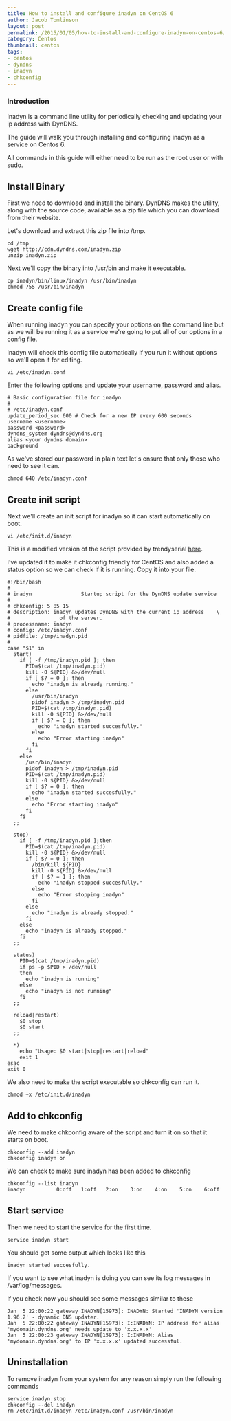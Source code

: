 ```yaml
---
title: How to install and configure inadyn on CentOS 6
author: Jacob Tomlinson
layout: post
permalink: /2015/01/05/how-to-install-and-configure-inadyn-on-centos-6/
category: Centos
thumbnail: centos
tags:
- centos
- dyndns
- inadyn
- chkconfig
---
```


### Introduction

Inadyn is a command line utility for periodically checking and updating your ip
address with DynDNS.

The guide will walk you through installing and configuring inadyn as a service
on Centos 6.

All commands in this guide will either need to be run as the root user or with
sudo.

## Install Binary

First we need to download and install the binary. DynDNS makes the utility, along
with the source code, available as a zip file which you can download from their
website.

Let's download and extract this zip file into /tmp.

```
cd /tmp
wget http://cdn.dyndns.com/inadyn.zip
unzip inadyn.zip
```

Next we'll copy the binary into /usr/bin and make it executable.

```
cp inadyn/bin/linux/inadyn /usr/bin/inadyn
chmod 755 /usr/bin/inadyn
```

## Create config file

When running inadyn you can specify your options on the command line but as we
will be running it as a service we're going to put all of our options in a
config file.

Inadyn will check this config file automatically if you run it without options
so we'll open it for editing.

```
vi /etc/inadyn.conf
```

Enter the following options and update your username, password and alias.

```
# Basic configuration file for inadyn
#
# /etc/inadyn.conf
update_period_sec 600 # Check for a new IP every 600 seconds
username <username>
password <password>
dyndns_system dyndns@dyndns.org
alias <your dyndns domain>
background
```

As we've stored our password in plain text let's ensure that only those who need
to see it can.

```
chmod 640 /etc/inadyn.conf
```

## Create init script

Next we'll create an init script for inadyn so it can start automatically on
boot.

```
vi /etc/init.d/inadyn
```

This is a modified version of the script provided by trendyserial [here][1].

I've updated it to make it chkconfig friendly for CentOS and also added a status
option so we can check if it is running. Copy it into your file.

```
#!/bin/bash
#
# inadyn				Startup script for the DynDNS update service
#
# chkconfig: 5 85 15
# description: inadyn updates DynDNS with the current ip address	\
#	             of the server.
# processname: inadyn
# config: /etc/inadyn.conf
# pidfile: /tmp/inadyn.pid
#
case "$1" in
  start)
    if [ -f /tmp/inadyn.pid ]; then
      PID=$(cat /tmp/inadyn.pid)
      kill -0 ${PID} &>/dev/null
      if [ $? = 0 ]; then
        echo "inadyn is already running."
      else
        /usr/bin/inadyn
        pidof inadyn > /tmp/inadyn.pid
        PID=$(cat /tmp/inadyn.pid)
        kill -0 ${PID} &>/dev/null
        if [ $? = 0 ]; then
          echo "inadyn started succesfully."
        else
          echo "Error starting inadyn"
        fi
      fi
    else
      /usr/bin/inadyn
      pidof inadyn > /tmp/inadyn.pid
      PID=$(cat /tmp/inadyn.pid)
      kill -0 ${PID} &>/dev/null
      if [ $? = 0 ]; then
        echo "inadyn started succesfully."
      else
        echo "Error starting inadyn"
      fi
    fi
  ;;

  stop)
    if [ -f /tmp/inadyn.pid ];then
      PID=$(cat /tmp/inadyn.pid)
      kill -0 ${PID} &>/dev/null
      if [ $? = 0 ]; then
        /bin/kill ${PID}
        kill -0 ${PID} &>/dev/null
        if [ $? = 1 ]; then
          echo "inadyn stopped succesfully."
        else
          echo "Error stopping inadyn"
        fi
      else
        echo "inadyn is already stopped."
      fi
    else
      echo "inadyn is already stopped."
    fi
  ;;

  status)
    PID=$(cat /tmp/inadyn.pid)
    if ps -p $PID > /dev/null
    then
      echo "inadyn is running"
    else
      echo "inadyn is not running"
    fi
  ;;

  reload|restart)
    $0 stop
    $0 start
  ;;

  *)
    echo "Usage: $0 start|stop|restart|reload"
    exit 1
esac
exit 0
```

We also need to make the script executable so chkconfig can run it.

```
chmod +x /etc/init.d/inadyn
```

## Add to chkconfig

We need to make chkconfig aware of the script and turn it on so that it
starts on boot.

```
chkconfig --add inadyn
chkconfig inadyn on
```

We can check to make sure inadyn has been added to chkconfig

```
chkconfig --list inadyn
inadyn         	0:off	1:off	2:on	3:on	4:on	5:on	6:off
```

## Start service

Then we need to start the service for the first time.

```
service inadyn start
```

You should get some output which looks like this

```
inadyn started succesfully.
```

If you want to see what inadyn is doing you can see its log messages in
/var/log/messages.

If you check now you should see some messages similar to these

```
Jan  5 22:00:22 gateway INADYN[15973]: INADYN: Started 'INADYN version 1.96.2' - dynamic DNS updater.
Jan  5 22:00:22 gateway INADYN[15973]: I:INADYN: IP address for alias 'mydomain.dyndns.org' needs update to 'x.x.x.x'
Jan  5 22:00:23 gateway INADYN[15973]: I:INADYN: Alias 'mydomain.dyndns.org' to IP 'x.x.x.x' updated successful.
```

## Uninstallation

To remove inadyn from your system for any reason simply run the following commands

```
service inadyn stop
chkconfig --del inadyn
rm /etc/init.d/inadyn /etc/inadyn.conf /usr/bin/inadyn
```

[1]: http://www.linuxquestions.org/questions/linux-software-2/how-do-i-execute-inadyn-automatically-during-boot-541367/#post4518378
